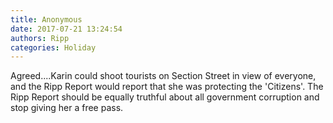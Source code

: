 ```yaml
---
title: Anonymous
date: 2017-07-21 13:24:54
authors: Ripp
categories: Holiday
---
```


 Agreed....Karin could shoot tourists on Section Street in view of everyone, and the Ripp Report would report that she was protecting the 'Citizens'.  The Ripp Report should be equally truthful about all government corruption and stop giving her a free pass.